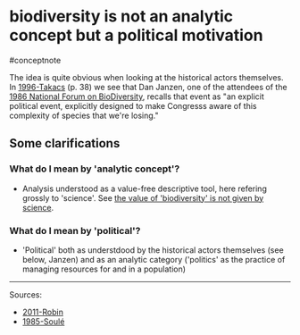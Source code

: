 # biodiversity is not an analytic concept but a political motivation
#conceptnote 

The idea is quite obvious when looking at the historical actors themselves. In [1996-Takacs](1996-Takacs.md) (p. 38) we see that Dan Janzen, one of the attendees of the [1986 National Forum on BioDiversity](·%20%20biodiv--a%20rough%20list%20of%20events.md#1986%20National%20Forum%20on%20BioDiversity), recalls that event as "an explicit political event, explicitly designed to make Congresss aware of this complexity of species that we're losing."

## Some clarifications
### What do I mean by 'analytic concept'?
- Analysis understood as a value-free descriptive tool, here refering grossly to 'science'. See [the value of 'biodiversity' is not given by science](the%20value%20of%20'biodiversity'%20is%20not%20given%20by%20science.md).

### What do I mean by 'political'?
- 'Political' both as understdood by the historical actors themselves (see below, Janzen) and as an analytic category ('politics' as the practice of managing resources for and in a population)







---
Sources: 
- [2011-Robin](2011-Robin.md)
- [1985-Soulé](1985-Soulé.md)




